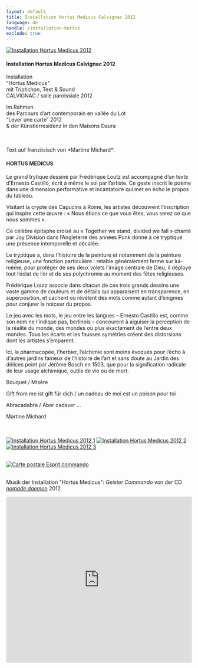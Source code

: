 ```yaml
---
layout: default
title: Installation Hortus Medicus Calvignac 2012
language: de
handle: /installation-hortus
exclude: true
---
```


<a rel="lightbox" data-lightbox="example-1" href="/galeries/installation-hortus/image02.jpg" title="Installation Hortus Medicus 2012"><img src="/galeries/installation-hortus/image02.jpg" alt="Installation Hortus Medicus 2012" class="img-left"></a>
#### Installation Hortus Medicus Calvignac 2012  
    
Installation  
"Hortus Medicus"  
mit Triptichon, Text & Sound  
CALVIGNAC / salle paroissiale 2012  

Im Rahmen  
des Parcours d’art contemporain en vallée du Lot  
“Lever une carte” 2012  
& der Künstlerresidenz in den Maisons Daura

<br style="clear:both" />
<br style="clear:both" />
Text auf französisch von *Martine Michard*:  
  
#### HORTUS MEDICUS  
  
Le grand trytique dessiné par Frédérique Loutz est accompagné d’un texte d’Ernesto Castillo, écrit à même le sol par l’artiste. Ce geste inscrit le poème dans une dimension performative et incantatoire qui met en écho le propos du tableau.

Visitant la crypte des Capucins à Rome, les artistes découvrent l’inscription qui inspire cette œuvre : « Nous étions ce que vous êtes, vous serez ce que nous sommes ».

Ce célèbre épitaphe croisé au « Together we stand, divided we fall » chanté par Joy Division dans l’Angleterre des années Punk donne à ce tryptique une présence intemporelle et décalée.

Le tryptique a, dans l’histoire de la peinture et notamment de la peinture religieuse, une fonction particulière : retable généralement fermé sur lui-même, pour protéger de ses deux volets l’image centrale de Dieu, il déploye tout l’éclat de l’or et de ses polychromie au moment des fêtes religieuses.

Frédérique Loutz associe dans chacun de ces trois grands dessins une vaste gamme de couleurs et de détails qui apparaisent en transparence, en superposition, et cachent ou révèlent des mots comme autant d’énigmes pour conjurer la noiceur du propos.

Le jeu avec les mots, le jeu entre les langues – Ernesto Castillo est, comme son nom ne l’indique pas, berlinois – concourent à aiguiser la perception de la réalité du monde, des mondes ou plus exactement de l’entre deux mondes. Tous les écarts et les fausses symétries créent des distorsions dont les artistes s’emparent.

Ici, la pharmacopée, l’herbier, l’alchimie sont moins évoqués pour l’écho à d’autres jardins fameux de l’histoire de l’art et sans doute au Jardin des délices peint par Jérôme Bosch en 1503, que pour la signification radicale de leur usage alchimique, outils de vie ou de mort.

Bouquet / Misère

Gift from me ist gift für dich / un  cadeau de moi est un poison pour toi

Abracadabra / Aber cadaver …

Martine Michard 
  
<br style="clear:both" />
<br style="clear:both" />
<a rel="lightbox" data-lightbox="example-1" href="/galeries/installation-hortus/image06.jpg" title="Installation Hortus Medicus 2012 1"><img src="/galeries/installation-hortus/image06.jpg" alt="Installation Hortus Medicus 2012 1" class="img-left3"></a>
<a rel="lightbox" data-lightbox="example-1" href="/galeries/installation-hortus/image05.jpg" title="Installation Hortus Medicus 2012 2"><img src="/galeries/installation-hortus/image05.jpg" alt="Installation Hortus Medicus 2012 2" class="img-left3"></a>
<a rel="lightbox" data-lightbox="example-1" href="/galeries/installation-hortus/image03.jpg" title="Installation Hortus Medicus 2012 3"><img src="/galeries/installation-hortus/image03.jpg" alt="Installation Hortus Medicus 2012 3" class="img-left3"></a>
<br style="clear:both" />
<br style="clear:both" />

<a rel="lightbox" data-lightbox="example-1" href="/galeries/installation-hortus/esprit-commando.jpg" title="Carte postale Esprit commando"><img src="/galeries/installation-hortus/esprit-commando.jpg" alt="Carte postale Esprit commando" class="img-full"></a>
<br style="clear:both" />
<br style="clear:both" />

Musik der Installation "Hortus Medicus": *Geister Commando* von der CD [*nomade daemon*](/cd-nomade-daemon) 2012  
<iframe width="100%" height="450" scrolling="no" frameborder="no" src="https://w.soundcloud.com/player/?url=https%3A//api.soundcloud.com/tracks/316820012&amp;auto_play=false&amp;hide_related=false&amp;show_comments=true&amp;show_user=true&amp;show_reposts=false&amp;visual=true"></iframe>
